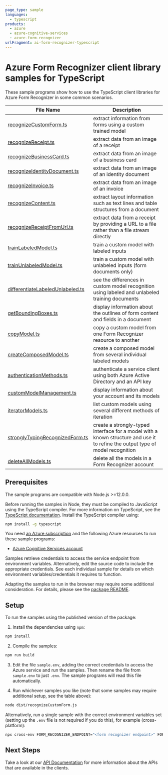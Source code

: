 ```yaml
---
page_type: sample
languages:
  - typescript
products:
  - azure
  - azure-cognitive-services
  - azure-form-recognizer
urlFragment: ai-form-recognizer-typescript
---
```


# Azure Form Recognizer client library samples for TypeScript

These sample programs show how to use the TypeScript client libraries for Azure Form Recognizer in some common scenarios.

| **File Name**                                                     | **Description**                                                                                                                |
| ----------------------------------------------------------------- | ------------------------------------------------------------------------------------------------------------------------------ |
| [recognizeCustomForm.ts][recognizecustomform]                     | extract information from forms using a custom trained model                                                                    |
| [recognizeReceipt.ts][recognizereceipt]                           | extract data from an image of a receipt                                                                                        |
| [recognizeBusinessCard.ts][recognizebusinesscard]                 | extract data from an image of a business card                                                                                  |
| [recognizeIdentityDocument.ts][recognizeidentitydocument]         | extract data from an image of an identity document                                                                             |
| [recognizeInvoice.ts][recognizeinvoice]                           | extract data from an image of an invoice                                                                                       |
| [recognizeContent.ts][recognizecontent]                           | extract layout information such as text lines and table structures from a document                                             |
| [recognizeReceiptFromUrl.ts][recognizereceiptfromurl]             | extract data from a receipt by providing a URL to a file rather than a file stream directly                                    |
| [trainLabeledModel.ts][trainlabeledmodel]                         | train a custom model with labeled inputs                                                                                       |
| [trainUnlabeledModel.ts][trainunlabeledmodel]                     | train a custom model with unlabeled inputs (form documents only)                                                               |
| [differentiateLabeledUnlabeled.ts][differentiatelabeledunlabeled] | see the differences in custom model recognition using labeled and unlabeled training documents                                 |
| [getBoundingBoxes.ts][getboundingboxes]                           | display information about the outlines of form content and fields in a document                                                |
| [copyModel.ts][copymodel]                                         | copy a custom model from one Form Recognizer resource to another                                                               |
| [createComposedModel.ts][createcomposedmodel]                     | create a composed model from several individual labeled models                                                                 |
| [authenticationMethods.ts][authenticationmethods]                 | authenticate a service client using both Azure Active Directory and an API key                                                 |
| [customModelManagement.ts][custommodelmanagement]                 | display information about your account and its models                                                                          |
| [iteratorModels.ts][iteratormodels]                               | list custom models using several different methods of iteration                                                                |
| [stronglyTypingRecognizedForm.ts][stronglytypingrecognizedform]   | create a strongly-typed interface for a model with a known structure and use it to refine the output type of model recognition |
| [deleteAllModels.ts][deleteallmodels]                             | delete all the models in a Form Recognizer account                                                                             |

## Prerequisites

The sample programs are compatible with Node.js >=12.0.0.

Before running the samples in Node, they must be compiled to JavaScript using the TypeScript compiler. For more information on TypeScript, see the [TypeScript documentation][typescript]. Install the TypeScript compiler using:

```bash
npm install -g typescript
```

You need [an Azure subscription][freesub] and the following Azure resources to run these sample programs:

- [Azure Cognitive Services account][createinstance_azurecognitiveservicesaccount]

Samples retrieve credentials to access the service endpoint from environment variables. Alternatively, edit the source code to include the appropriate credentials. See each individual sample for details on which environment variables/credentials it requires to function.

Adapting the samples to run in the browser may require some additional consideration. For details, please see the [package README][package].

## Setup

To run the samples using the published version of the package:

1. Install the dependencies using `npm`:

```bash
npm install
```

2. Compile the samples:

```bash
npm run build
```

3. Edit the file `sample.env`, adding the correct credentials to access the Azure service and run the samples. Then rename the file from `sample.env` to just `.env`. The sample programs will read this file automatically.

4. Run whichever samples you like (note that some samples may require additional setup, see the table above):

```bash
node dist/recognizeCustomForm.js
```

Alternatively, run a single sample with the correct environment variables set (setting up the `.env` file is not required if you do this), for example (cross-platform):

```bash
npx cross-env FORM_RECOGNIZER_ENDPOINT="<form recognizer endpoint>" FORM_RECOGNIZER_API_KEY="<form recognizer api key>" CUSTOM_MODEL_ID="<custom model id>" node dist/recognizeCustomForm.js
```

## Next Steps

Take a look at our [API Documentation][apiref] for more information about the APIs that are available in the clients.

[recognizecustomform]: https://github.com/Azure/azure-sdk-for-js/blob/main/sdk/formrecognizer/ai-form-recognizer/samples/v3/typescript/src/recognizeCustomForm.ts
[recognizereceipt]: https://github.com/Azure/azure-sdk-for-js/blob/main/sdk/formrecognizer/ai-form-recognizer/samples/v3/typescript/src/recognizeReceipt.ts
[recognizebusinesscard]: https://github.com/Azure/azure-sdk-for-js/blob/main/sdk/formrecognizer/ai-form-recognizer/samples/v3/typescript/src/recognizeBusinessCard.ts
[recognizeidentitydocument]: https://github.com/Azure/azure-sdk-for-js/blob/main/sdk/formrecognizer/ai-form-recognizer/samples/v3/typescript/src/recognizeIdentityDocument.ts
[recognizeinvoice]: https://github.com/Azure/azure-sdk-for-js/blob/main/sdk/formrecognizer/ai-form-recognizer/samples/v3/typescript/src/recognizeInvoice.ts
[recognizecontent]: https://github.com/Azure/azure-sdk-for-js/blob/main/sdk/formrecognizer/ai-form-recognizer/samples/v3/typescript/src/recognizeContent.ts
[recognizereceiptfromurl]: https://github.com/Azure/azure-sdk-for-js/blob/main/sdk/formrecognizer/ai-form-recognizer/samples/v3/typescript/src/recognizeReceiptFromUrl.ts
[trainlabeledmodel]: https://github.com/Azure/azure-sdk-for-js/blob/main/sdk/formrecognizer/ai-form-recognizer/samples/v3/typescript/src/trainLabeledModel.ts
[trainunlabeledmodel]: https://github.com/Azure/azure-sdk-for-js/blob/main/sdk/formrecognizer/ai-form-recognizer/samples/v3/typescript/src/trainUnlabeledModel.ts
[differentiatelabeledunlabeled]: https://github.com/Azure/azure-sdk-for-js/blob/main/sdk/formrecognizer/ai-form-recognizer/samples/v3/typescript/src/differentiateLabeledUnlabeled.ts
[getboundingboxes]: https://github.com/Azure/azure-sdk-for-js/blob/main/sdk/formrecognizer/ai-form-recognizer/samples/v3/typescript/src/getBoundingBoxes.ts
[copymodel]: https://github.com/Azure/azure-sdk-for-js/blob/main/sdk/formrecognizer/ai-form-recognizer/samples/v3/typescript/src/copyModel.ts
[createcomposedmodel]: https://github.com/Azure/azure-sdk-for-js/blob/main/sdk/formrecognizer/ai-form-recognizer/samples/v3/typescript/src/createComposedModel.ts
[authenticationmethods]: https://github.com/Azure/azure-sdk-for-js/blob/main/sdk/formrecognizer/ai-form-recognizer/samples/v3/typescript/src/authenticationMethods.ts
[custommodelmanagement]: https://github.com/Azure/azure-sdk-for-js/blob/main/sdk/formrecognizer/ai-form-recognizer/samples/v3/typescript/src/customModelManagement.ts
[iteratormodels]: https://github.com/Azure/azure-sdk-for-js/blob/main/sdk/formrecognizer/ai-form-recognizer/samples/v3/typescript/src/iteratorModels.ts
[stronglytypingrecognizedform]: https://github.com/Azure/azure-sdk-for-js/blob/main/sdk/formrecognizer/ai-form-recognizer/samples/v3/typescript/src/stronglyTypingRecognizedForm.ts
[deleteallmodels]: https://github.com/Azure/azure-sdk-for-js/blob/main/sdk/formrecognizer/ai-form-recognizer/samples/v3/typescript/src/deleteAllModels.ts
[apiref]: https://docs.microsoft.com/javascript/api/@azure/ai-form-recognizer
[freesub]: https://azure.microsoft.com/free/
[createinstance_azurecognitiveservicesaccount]: https://docs.microsoft.com/azure/cognitive-services/cognitive-services-apis-create-account
[package]: https://github.com/Azure/azure-sdk-for-js/tree/main/sdk/formrecognizer/ai-form-recognizer/README.md
[typescript]: https://www.typescriptlang.org/docs/home.html